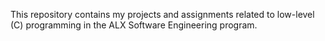 This repository contains my projects and assignments related to low-level (C) programming in the ALX Software Engineering program.
